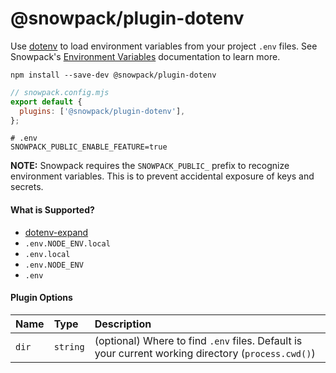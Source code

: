 # @snowpack/plugin-dotenv

Use [dotenv](https://github.com/motdotla/dotenv) to load environment variables from your project `.env` files. See Snowpack's [Environment Variables](https://www.snowpack.dev/reference/environment-variables) documentation to learn more.

```
npm install --save-dev @snowpack/plugin-dotenv
```

```js
// snowpack.config.mjs
export default {
  plugins: ['@snowpack/plugin-dotenv'],
};
```

```
# .env
SNOWPACK_PUBLIC_ENABLE_FEATURE=true
```

**NOTE:** Snowpack requires the `SNOWPACK_PUBLIC_` prefix to recognize environment variables. This is to prevent accidental exposure of keys and secrets.

#### What is Supported?

- [dotenv-expand](https://github.com/motdotla/dotenv-expand)
- `.env.NODE_ENV.local`
- `.env.local`
- `.env.NODE_ENV`
- `.env`

#### Plugin Options

| Name  | Type     | Description                                                                                        |
| :---- | :------- | :------------------------------------------------------------------------------------------------- |
| `dir` | `string` | (optional) Where to find `.env` files. Default is your current working directory (`process.cwd()`) |
